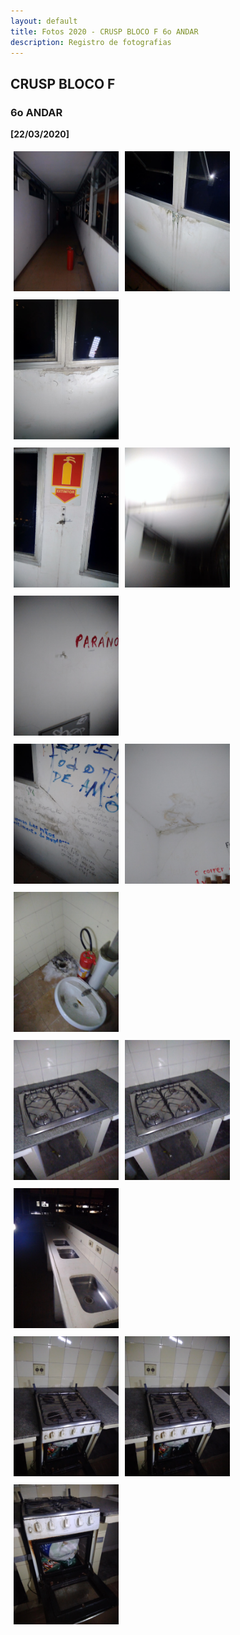 ```yaml
---
layout: default
title: Fotos 2020 - CRUSP BLOCO F 6o ANDAR
description: Registro de fotografias
---
```


<!-- 
Em href="" colocar dentro das aspas o link 
do arquivo seja no drive ou no próprio github
LEMBRE-SE SEMPRE DE TORNÁ-LO PÚBLICO
-->

## CRUSP BLOCO F
### 6o ANDAR

<b>[22/03/2020]</b>
<p></p>
<div class = "row">
	<div class = "column" style="width:100%"><img src="./andar6/1.jpg"></div>
	<div class = "column" style="width:100%"><img src="./andar6/2.jpg"></div>
	<div class = "column" style="width:100%"><img src="./andar6/3.jpg"></div>
</div>
<div class = "row">
	<div class = "column" style="width:100%"><img src="./andar6/4.jpg"></div>
	<div class = "column" style="width:100%"><img src="./andar6/5.jpg"></div>
	<div class = "column" style="width:100%"><img src="./andar6/6.jpg"></div>
</div>
<div class = "row">
	<div class = "column" style="width:100%"><img src="./andar6/7.jpg"></div>
	<div class = "column" style="width:100%"><img src="./andar6/8.jpg"></div>
	<div class = "column" style="width:100%"><img src="./andar6/9.jpg"></div>
</div>
<div class = "row">
	<div class = "column" style="width:100%"><img src="./andar6/10.jpg"></div>
	<div class = "column" style="width:100%"><img src="./andar6/11.jpg"></div>
	<div class = "column" style="width:100%"><img src="./andar6/12.jpg"></div>
</div>
<div class = "row">
	<div class = "column" style="width:100%"><img src="./andar6/13.jpg"></div>
	<div class = "column" style="width:100%"><img src="./andar6/14.jpg"></div>
	<div class = "column" style="width:100%"><img src="./andar6/15.jpg"></div>
</div>

<style>
 /* Three image containers (use 25% for four, and 50% for two, etc) */
.column {
  float: left;
  width: 33.33% !important;
  padding: 5px;
}

/* Clear floats after image containers */
.row::after {
  content: "";
  clear: both;
  display: table;
} 
</style>